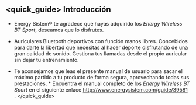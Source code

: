 ## <quick_guide> Introducción

* Energy Sistem® te agradece que hayas adquirido los *Energy Wireless BT Sport*, deseamos que lo disfrutes.
* Auriculares Bluetooth deportivos con función manos libres. Concebidos para darte la libertad que necesitas al hacer deporte disfrutando de una gran calidad de sonido. Gestiona tus llamadas desde el propio auricular sin dejar tu entrenamiento.

* Te aconsejamos que leas el presente manual de usuario para sacar el máximo partido a tu producto de forma segura, aprovechando todas sus prestaciones. 
 <unique>* Encuentra el manual completo de los *Energy Wireless BT Sport* en el siguiente enlace http://www.energysistem.com/guide/39581 </unique>. </quick_guide>

